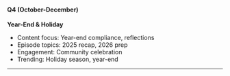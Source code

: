 #### Q4 (October-December)
**Year-End & Holiday**
- Content focus: Year-end compliance, reflections
- Episode topics: 2025 recap, 2026 prep
- Engagement: Community celebration
- Trending: Holiday season, year-end

---
